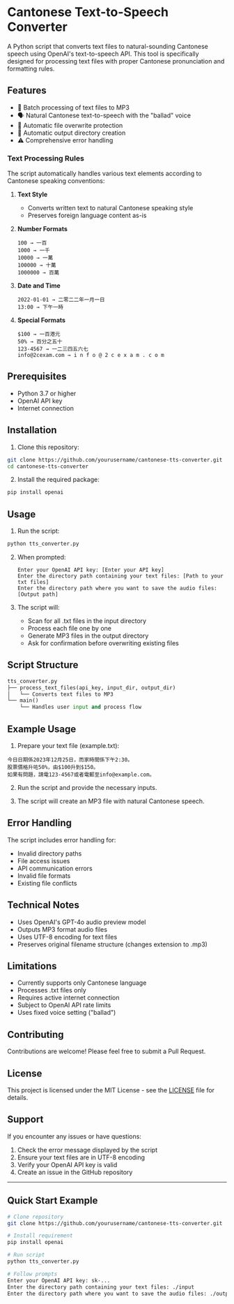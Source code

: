 # Cantonese Text-to-Speech Converter

A Python script that converts text files to natural-sounding Cantonese speech using OpenAI's text-to-speech API. This tool is specifically designed for processing text files with proper Cantonese pronunciation and formatting rules.

## Features

- 🎯 Batch processing of text files to MP3
- 🗣️ Natural Cantonese text-to-speech with the "ballad" voice
- 🔄 Automatic file overwrite protection
- 📁 Automatic output directory creation
- ⚠️ Comprehensive error handling

### Text Processing Rules

The script automatically handles various text elements according to Cantonese speaking conventions:

1. **Text Style**
   - Converts written text to natural Cantonese speaking style
   - Preserves foreign language content as-is

2. **Number Formats**
   ```
   100 → 一百
   1000 → 一千
   10000 → 一萬
   100000 → 十萬
   1000000 → 百萬
   ```

3. **Date and Time**
   ```
   2022-01-01 → 二零二二年一月一日
   13:00 → 下午一時
   ```

4. **Special Formats**
   ```
   $100 → 一百港元
   50% → 百分之五十
   123-4567 → 一二三四五六七
   info@2cexam.com → i n f o @ 2 c e x a m . c o m
   ```

## Prerequisites

- Python 3.7 or higher
- OpenAI API key
- Internet connection

## Installation

1. Clone this repository:
```bash
git clone https://github.com/yourusername/cantonese-tts-converter.git
cd cantonese-tts-converter
```

2. Install the required package:
```bash
pip install openai
```

## Usage

1. Run the script:
```bash
python tts_converter.py
```

2. When prompted:
   ```
   Enter your OpenAI API key: [Enter your API key]
   Enter the directory path containing your text files: [Path to your txt files]
   Enter the directory path where you want to save the audio files: [Output path]
   ```

3. The script will:
   - Scan for all .txt files in the input directory
   - Process each file one by one
   - Generate MP3 files in the output directory
   - Ask for confirmation before overwriting existing files

## Script Structure

```python
tts_converter.py
├── process_text_files(api_key, input_dir, output_dir)
│   └── Converts text files to MP3
└── main()
    └── Handles user input and process flow
```

## Example Usage

1. Prepare your text file (example.txt):
```
今日日期係2023年12月25日，而家時間係下午2:30。
股票價格升咗50%，由$100升到$150。
如果有問題，請電123-4567或者電郵至info@example.com。
```

2. Run the script and provide the necessary inputs.

3. The script will create an MP3 file with natural Cantonese speech.

## Error Handling

The script includes error handling for:
- Invalid directory paths
- File access issues
- API communication errors
- Invalid file formats
- Existing file conflicts

## Technical Notes

- Uses OpenAI's GPT-4o audio preview model
- Outputs MP3 format audio files
- Uses UTF-8 encoding for text files
- Preserves original filename structure (changes extension to .mp3)

## Limitations

- Currently supports only Cantonese language
- Processes .txt files only
- Requires active internet connection
- Subject to OpenAI API rate limits
- Uses fixed voice setting ("ballad")

## Contributing

Contributions are welcome! Please feel free to submit a Pull Request.

## License

This project is licensed under the MIT License - see the [LICENSE](LICENSE) file for details.

## Support

If you encounter any issues or have questions:
1. Check the error message displayed by the script
2. Ensure your text files are in UTF-8 encoding
3. Verify your OpenAI API key is valid
4. Create an issue in the GitHub repository

---

## Quick Start Example

```bash
# Clone repository
git clone https://github.com/yourusername/cantonese-tts-converter.git

# Install requirement
pip install openai

# Run script
python tts_converter.py

# Follow prompts
Enter your OpenAI API key: sk-...
Enter the directory path containing your text files: ./input
Enter the directory path where you want to save the audio files: ./output
```
